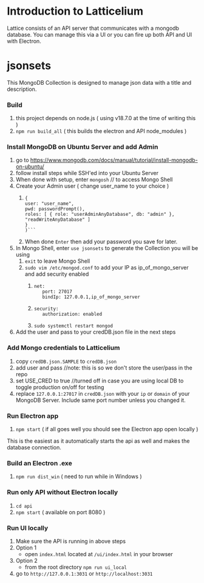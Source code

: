 # Introduction to Latticelium
Lattice consists of an API server that communicates with a mongodb database. You can manage this via a UI or you can fire up both API and UI with Electron.

# jsonsets
This MongoDB Collection is designed to manage json data with a title and description.

### Build
1. this project depends on node.js ( using v18.7.0 at the time of writing this )
2. `npm run build_all` ( this builds the electron and API node_modules )

### Install MongoDB on Ubuntu Server and add Admin
1. go to https://www.mongodb.com/docs/manual/tutorial/install-mongodb-on-ubuntu/
2. follow install steps while SSH'ed into your Ubuntu Server
3. When done with setup, enter `mongosh` // to access Mongo Shell
4. Create your Admin user ( change user_name to your choice )
   1. ```db.createUser(
      {
      user: "user_name",
      pwd: passwordPrompt(),
      roles: [ { role: "userAdminAnyDatabase", db: "admin" }, "readWriteAnyDatabase" ]
      }
      )```
   2. When done `Enter` then add your password you save for later.
5. In Mongo Shell, enter `use jsonsets` to generate the Collection you will be using
   1. `exit` to leave Mongo Shell
   2. `sudo vim /etc/mongod.conf` to add your IP as ip_of_mongo_server and add security enabled
      1. ```
         net:
            port: 27017
            bindIp: 127.0.0.1,ip_of_mongo_server
         ```
      2. ```
         security:
            authorization: enabled
         ```
      3. `sudo systemctl restart mongod`
6. Add the user and pass to your credDB.json file in the next steps 

### Add Mongo credentials to Latticelium
1. copy `credDB.json.SAMPLE` to `credDB.json`
2. add user and pass //note: this is so we don't store the user/pass in the repo
3. set USE_CRED to true //turned off in case you are using local DB to toggle production on/off for testing
4. replace `127.0.0.1:27017` in `credDB.json` with your `ip` or `domain` of your MongoDB Server. Include same port number unless you changed it.

### Run Electron app
1. `npm start` ( if all goes well you should see the Electron app open locally )

This is the easiest as it automatically starts the api as well and makes the database connection.

### Build an Electron .exe
1. `npm run dist_win` ( need to run while in Windows )

### Run only API without Electron locally
1. `cd api`
2. `npm start` ( available on port 8080 )

### Run UI locally
1. Make sure the API is running in above steps
2. Option 1
    - open `index.html` located at `/ui/index.html` in your browser
3. Option 2
    - from the root directory `npm run ui_local`
4. go to `http://127.0.0.1:3031` or `http://localhost:3031`